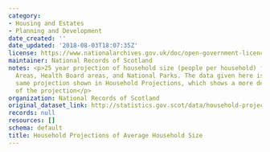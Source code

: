 ```yaml
---
category:
- Housing and Estates
- Planning and Development
date_created: ''
date_updated: '2018-08-03T18:07:35Z'
license: https://www.nationalarchives.gov.uk/doc/open-government-licence/version/3/
maintainer: National Records of Scotland
notes: <p>25 year projection of household size (people per household) for Council
  Areas, Health Board areas, and National Parks. The data given here is part of the
  same projection shown in Household Projections, which shows a more detailed breakdown
  of the projection</p>
organization: National Records of Scotland
original_dataset_link: http://statistics.gov.scot/data/household-projections-of-average-household-size
records: null
resources: []
schema: default
title: Household Projections of Average Household Size
---
```

